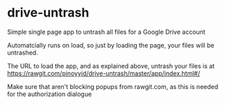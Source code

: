 # drive-untrash
Simple single page app to untrash all files for a Google Drive account

Automatcially runs on load, so just by loading the page, your files will be untrashed.

The URL to load the app, and as explained above, untrash your files is at https://rawgit.com/pinoyyid/drive-untrash/master/app/index.html#/

Make sure that aren't blocking popups from rawgit.com, as this is needed for the authorization dialogue


